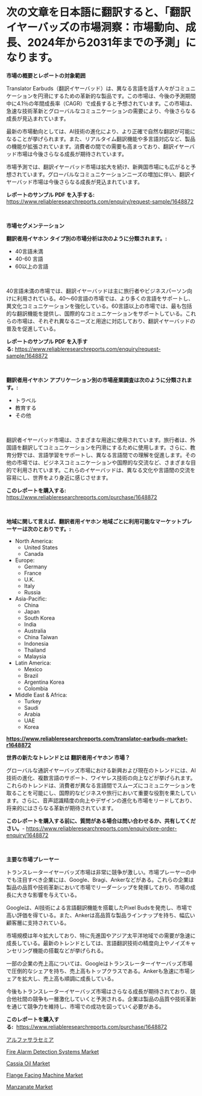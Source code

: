 <p><h1>次の文章を日本語に翻訳すると、「翻訳イヤーバッズの市場洞察：市場動向、成長、2024年から2031年までの予測」になります。</h1></p><p><strong>市場の概要とレポートの対象範囲</strong></p>
<p><p>Translator Earbuds（翻訳イヤーバッド）は、異なる言語を話す人々がコミュニケーションを円滑にするための革新的な製品です。この市場は、今後の予測期間中に4.1％の年間成長率（CAGR）で成長すると予想されています。この市場は、急速な技術革新とグローバルなコミュニケーションの需要により、今後さらなる成長が見込まれています。</p><p>最新の市場動向としては、AI技術の進化により、より正確で自然な翻訳が可能になることが挙げられます。また、リアルタイム翻訳機能や多言語対応など、製品の機能が拡張されています。消費者の間での需要も高まっており、翻訳イヤーバッド市場は今後さらなる成長が期待されています。</p><p>市場予測では、翻訳イヤーバッド市場は拡大を続け、新興国市場にも広がると予想されています。グローバルなコミュニケーションニーズの増加に伴い、翻訳イヤーバッド市場は今後さらなる成長が見込まれています。</p></p>
<p><strong>レポートのサンプル PDF を入手する:</strong> <a href="https://www.reliableresearchreports.com/enquiry/request-sample/1648872">https://www.reliableresearchreports.com/enquiry/request-sample/1648872</a></p>
<p>&nbsp;</p>
<p><strong>市場セグメンテーション</strong></p>
<p><strong>翻訳者用イヤホン タイプ別の市場分析は次のように分類されます。:</strong></p>
<p><ul><li>40言語未満</li><li>40-60 言語</li><li>60以上の言語</li></ul></p>
<p>&nbsp;</p>
<p><p>40言語未満の市場では、翻訳イヤーバッドは主に旅行者やビジネスパーソン向けに利用されている。40〜60言語の市場では、より多くの言語をサポートし、異文化コミュニケーションを強化している。60言語以上の市場では、最も包括的な翻訳機能を提供し、国際的なコミュニケーションをサポートしている。これらの市場は、それぞれ異なるニーズと用途に対応しており、翻訳イヤーバッドの普及を促進している。</p></p>
<p><strong>レポートのサンプル PDF を入手する:</strong>&nbsp;<a href="https://www.reliableresearchreports.com/enquiry/request-sample/1648872">https://www.reliableresearchreports.com/enquiry/request-sample/1648872</a></p>
<p>&nbsp;</p>
<p><strong> 翻訳者用イヤホン アプリケーション別の市場産業調査は次のように分類されます。:</strong></p>
<p><ul><li>トラベル</li><li>教育する</li><li>その他</li></ul></p>
<p>&nbsp;</p>
<p><p>翻訳者イヤーバッド市場は、さまざまな用途に使用されています。旅行者は、外国語を翻訳してコミュニケーションを円滑にするために使用します。さらに、教育分野では、言語学習をサポートし、異なる言語間での理解を促進します。その他の市場では、ビジネスコミュニケーションや国際的な交流など、さまざまな目的で利用されています。これらのイヤーバッドは、異なる文化や言語間の交流を容易にし、世界をより身近に感じさせます。</p></p>
<p><strong>このレポートを購入する:</strong>&nbsp; <a href="https://www.reliableresearchreports.com/purchase/1648872">https://www.reliableresearchreports.com/purchase/1648872</a></p>
<p>&nbsp;</p>
<p><strong>地域に関して言えば、翻訳者用イヤホン 地域ごとに利用可能なマーケットプレーヤーは次のとおりです。:</strong></p>
<p><ul>
    <li>
        North America:
        <ul>
            <li>United States</li>
            <li>Canada</li>
        </ul>
    </li>
    <li>
        Europe:
        <ul>
            <li>Germany</li>
            <li>France</li>
            <li>U.K.</li>
            <li>Italy</li>
            <li>Russia</li>
        </ul>
    </li>
    <li>
        Asia-Pacific:
        <ul>
            <li>China</li>
            <li>Japan</li>
            <li>South Korea</li>
            <li>India</li>
            <li>Australia</li>
            <li>China Taiwan</li>
            <li>Indonesia</li>
            <li>Thailand</li>
            <li>Malaysia</li>
        </ul>
    </li>
    <li>
        Latin America:
        <ul>
            <li>Mexico</li>
            <li>Brazil</li>
            <li>Argentina Korea</li>
            <li>Colombia</li>
        </ul>
    </li>
    <li>
        Middle East & Africa:
        <ul>
            <li>Turkey</li>
            <li>Saudi</li>
            <li>Arabia</li>
            <li>UAE</li>
            <li>Korea</li>
        </ul>
    </li>
    </ul></p>
<p><strong><a href="https://www.reliableresearchreports.com/translator-earbuds-market-r1648872">https://www.reliableresearchreports.com/translator-earbuds-market-r1648872</a></strong>&nbsp;</p>
<p><strong>世界の新たなトレンドとは 翻訳者用イヤホン 市場？</strong></p>
<p><p>グローバルな通訳イヤーバッズ市場における新興および現在のトレンドには、AI技術の進化、複数言語のサポート、ワイヤレス技術の向上などが挙げられます。これらのトレンドは、消費者が異なる言語間でスムーズにコミュニケーションを取ることを可能にし、国際的なビジネスや旅行において重要な役割を果たしています。さらに、音声認識精度の向上やデザインの進化も市場をリードしており、将来的にはさらなる革新が期待されています。</p></p>
<p><strong>このレポートを購入する前に、質問がある場合は問い合わせるか、共有してください。</strong>- <a href="https://www.reliableresearchreports.com/enquiry/pre-order-enquiry/1648872">https://www.reliableresearchreports.com/enquiry/pre-order-enquiry/1648872</a></p>
<p>&nbsp;</p>
<p><strong>主要な市場プレーヤー</strong></p>
<p><p>トランスレーターイヤーバッズ市場は非常に競争が激しい。市場プレーヤーの中でも注目すべき企業には、Google、Bragi、Ankerなどがある。これらの企業は製品の品質や技術革新において市場でリーダーシップを発揮しており、市場の成長に大きな影響を与えている。</p><p>Googleは、AI技術による言語翻訳機能を搭載したPixel Budsを発売し、市場で高い評価を得ている。また、Ankerは高品質な製品ラインナップを持ち、幅広い顧客層に支持されている。</p><p>市場規模は年々拡大しており、特に先進国やアジア太平洋地域での需要が急速に成長している。最新のトレンドとしては、言語翻訳技術の精度向上やノイズキャンセリング機能の搭載などが挙げられる。</p><p>一部の企業の売上高については、Googleはトランスレーターイヤーバッズ市場で圧倒的なシェアを持ち、売上高もトップクラスである。Ankerも急速に市場シェアを拡大し、売上高も順調に成長している。</p><p>今後もトランスレーターイヤーバッズ市場はさらなる成長が期待されており、競合他社間の競争も一層激化していくと予測される。企業は製品の品質や技術革新を通じて競争力を維持し、市場での成功を図っていく必要がある。</p></p>
<p><strong>このレポートを購入する:</strong>&nbsp;&nbsp;<a href="https://www.reliableresearchreports.com/purchase/1648872">https://www.reliableresearchreports.com/purchase/1648872</a></p>
<p><p><a href="https://medium.com/@idellamante2023/%E3%82%A2%E3%83%AB%E3%83%95%E3%82%A1%E3%82%B5%E3%83%A9%E3%82%BB%E3%83%9F%E3%82%A2%E5%B8%82%E5%A0%B4%E3%81%AE%E5%88%86%E6%9E%90-%E3%82%B0%E3%83%AD%E3%83%BC%E3%83%90%E3%83%AB%E7%94%A3%E6%A5%AD%E8%A6%96%E7%82%B9%E3%81%A8%E4%BA%88%E6%B8%AC-2024%E5%B9%B4%E3%81%8B%E3%82%892031%E5%B9%B4-fcbb127c6675">アルファサラセミア</a></p><p><a href="https://view.publitas.com/reportprime-1/fire-alarm-detection-systems-market-analysis-its-cagr-market-segmentation-and-global-industry-overview/">Fire Alarm Detection Systems Market</a></p><p><a href="https://issuu.com/reportprime-2/docs/cassia-oil-market-size-2030.pptx">Cassia Oil Market</a></p><p><a href="https://github.com/mauripalmi/Market-Research-Report-List-2/blob/main/flange-facing-machine-market.md">Flange Facing Machine Market</a></p><p><a href="https://issuu.com/reportprime-2/docs/manzanate-market-size-2030.pptx">Manzanate Market</a></p></p>